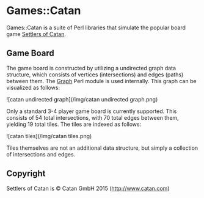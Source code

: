 # Games::Catan

Games::Catan is a suite of Perl libraries that simulate the popular board game [Settlers of Catan](http://www.catan.com).

## Game Board

The game board is constructed by utilizing a undirected graph data structure, which consists of vertices (intersections) and
edges (paths) between them.  The [Graph](https://metacpan.org/pod/distribution/Graph/lib/Graph.pod) Perl module is used
internally.  This graph can be visualized as follows:

![catan undirected graph](/img/catan undirected graph.png)

Only a standard 3-4 player game board is currently supported.  This consists of 54 total intersections, with 70 total edges
between them, yielding 19 total tiles.  The tiles are indexed as follows:

![catan tiles](/img/catan tiles.png)

Tiles themselves are not an additional data structure, but simply a collection of intersections and edges.

## Copyright

Settlers of Catan is © Catan GmbH 2015 (http://www.catan.com)
